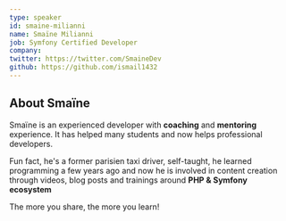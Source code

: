 ```yaml
---
type: speaker
id: smaine-milianni
name: Smaïne Milianni
job: Symfony Certified Developer
company:
twitter: https://twitter.com/SmaineDev
github: https://github.com/ismail1432
---
```


## About Smaïne

Smaïne is an experienced developer with **coaching** and **mentoring** experience.
It has helped many students and now helps professional developers.

Fun fact, he's a former parisien taxi driver, self-taught, he learned programming a few years ago and now he is involved in content creation through videos, blog posts and trainings around **PHP & Symfony ecosystem**

The more you share, the more you learn!


